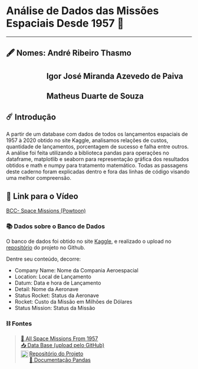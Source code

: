 # Análise de Dados das Missões Espaciais Desde 1957 🚀


---
   

## 🖋️ Nomes: André Ribeiro Thasmo
## &nbsp;&nbsp;&nbsp;&nbsp;&nbsp;&nbsp;&nbsp;&nbsp;&nbsp;&nbsp;&nbsp;&nbsp;&nbsp;&nbsp;&nbsp;&nbsp;&nbsp;&nbsp;&nbsp;&nbsp;&nbsp; Igor José Miranda Azevedo de Paiva
## &nbsp;&nbsp;&nbsp;&nbsp;&nbsp;&nbsp;&nbsp;&nbsp;&nbsp;&nbsp;&nbsp;&nbsp;&nbsp;&nbsp;&nbsp;&nbsp;&nbsp;&nbsp;&nbsp;&nbsp;&nbsp; Matheus Duarte de Souza

## ☄️ Introdução

A partir de um database com dados de todos os lançamentos  espaciais de 1957 à 2020 obtido no site Kaggle, analisamos relações de custos, quantidade de lançamentos, porcentagem de sucesso e falha entre outros. A análise foi feita utilizando a biblioteca pandas para operações no dataframe, matplotlib e seaborn para representação gráfica dos resultados obtidos e math e numpy para tratamento matemático. Todas as passagens deste caderno foram explicadas dentro e fora das linhas de código visando uma melhor compreensão.

## 🎥 Link para o Vídeo

[BCC- Space Missions (Powtoon)][link_video]
### 📚 Dados sobre o Banco de Dados

O banco de dados foi obtido no site [Kaggle][linkkaggle], e realizado o upload no [repositório][linkProjetoGithub] do projeto no Github.

Dentre seu conteúdo, decorre:                  


*   Company Name: Nome da Compania Aeroespacial
*   Location: Local de Lançamento
*   Datum: Data e hora de Lançamento
*   Detail: Nome da Aeronave
*   Status Rocket: Status da Aeronave
*   Rocket: Custo da Missão em Milhões de Dólares
*   Status Mission: Status da Missão


### ⛓ Fontes

> [🚀 All Space Missions From 1957][linkkaggle]  
> [📥 Data Base (upload pelo GitHub)][linkDataBase]  
> [<img align="left" alt=" Link Repositório Projeto" width="20px" src="https://cdn.jsdelivr.net/npm/simple-icons@v3/icons/github.svg"/> Repositório do Projeto][linkProjetoGitHub]  
> [🐼 Documentação Pandas][linkPandas]


[linkkaggle]: https://www.kaggle.com/agirlcoding/all-space-missions-from-1957
[linkDataBase]: https://raw.githubusercontent.com/AndreThasmo/Data-Analysis-on-Space-Missions/main/Space_Corrected.csv?token=AL7MMZULGDZCUMDLMDY3WZTBRFRB2
[linkProjetoGitHub]: https://github.com/AndreThasmo/Data-Analysis-on-Space-Missions
[linkPandas]: https://pandas.pydata.org/docs/reference/api/pandas.DataFrame.loc.html
[link_video]: https://www.powtoon.com/s/b5qMgQ7mMTg/1/m/s
